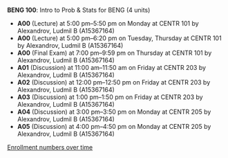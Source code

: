 **BENG 100**: Intro to Prob & Stats for BENG (4 units)

- **A00** (Lecture) at 5:00 pm–5:50 pm on Monday at CENTR 101 by Alexandrov, Ludmil B (A15367164)
- **A00** (Lecture) at 5:00 pm–6:20 pm on Tuesday, Thursday at CENTR 101 by Alexandrov, Ludmil B (A15367164)
- **A00** (Final Exam) at 7:00 pm–9:59 pm on Thursday at CENTR 101 by Alexandrov, Ludmil B (A15367164)
- **A01** (Discussion) at 11:00 am–11:50 am on Friday at CENTR 203 by Alexandrov, Ludmil B (A15367164)
- **A02** (Discussion) at 12:00 pm–12:50 pm on Friday at CENTR 203 by Alexandrov, Ludmil B (A15367164)
- **A03** (Discussion) at 1:00 pm–1:50 pm on Friday at CENTR 203 by Alexandrov, Ludmil B (A15367164)
- **A04** (Discussion) at 3:00 pm–3:50 pm on Monday at CENTR 205 by Alexandrov, Ludmil B (A15367164)
- **A05** (Discussion) at 4:00 pm–4:50 pm on Monday at CENTR 205 by Alexandrov, Ludmil B (A15367164)

[Enrollment numbers over time](./BENG100.tsv)
